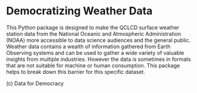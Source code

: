 # Democratizing Weather Data

This Python package is designed to make the QCLCD surface weather
station data from the National Oceanic and Atmospheric Administration
(NOAA) more accessible to data science audiences and the general public.
Weather data contains a wealth of information gathered from Earth Observing
systems and can be used to gather a wide variety of valuable insights from
multiple industries. However the data is sometimes in formats that are not
suitable for machine or human consumption. This package helps to break down
this barrier for this specific dataset.

(c) Data for Democracy
